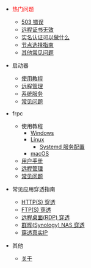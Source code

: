 - <font color="red">热门问题</font>

  - [503 错误](/faq#_503-错误)
  - [远程证书无效](/launcher/faq#远程证书无效)
  - [实名认证可以做什么](/faq#实名认证到底可以做什么)
  - [节点选择指南](/faq#哪个节点好用)
  - [其他常见问题](/faq)

- 启动器

  - [使用教程](/launcher/usage)
  - [远程管理](/launcher/remote)
  - [系统服务](/launcher/service)
  - [常见问题](/launcher/faq)

- frpc

  - 使用教程
    - [Windows](/frpc/usage/windows)
    - [Linux](/frpc/usage/linux)
      - [Systemd 服务配置](/frpc/service/systemd)
    - [macOS](/frpc/usage/macos)
  - [用户手册](/frpc/manual)
  - [远程管理](/frpc/remote)
  - [常见问题](/frpc/faq)

- 常见应用穿透指南
  - [HTTP(S) 穿透](/app/http)
  - [FTP(S) 穿透](/app/ftp)
  - [远程桌面(RDP) 穿透](/app/rdp)
  - [群晖(Synology) NAS 穿透](/app/synology)
  - [穿透真实IP](/app/general-realip)

- 其他
  - [关于](/about)

<!-- - API
  问就是没有，该部分文档废弃。
  - [API列表](/api/list)
  - [节点](/api/nodes)
  - [隧道](/api/tunnel) -->
